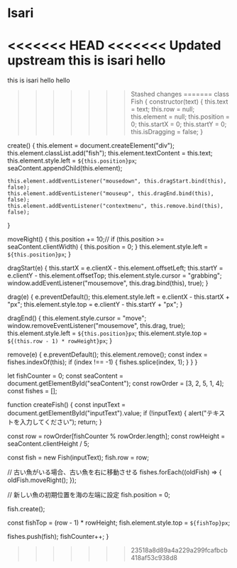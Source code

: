 # Isari
<<<<<<< HEAD
<<<<<<< Updated upstream
 this is isari
 hello
=======

this is isari
hello
hello
>>>>>>> Stashed changes
=======
 class Fish {
  constructor(text) {
    this.text = text;
    this.row = null;
    this.element = null;
    this.position = 0;
    this.startX = 0;
    this.startY = 0;
    this.isDragging = false;
  }

  create() {
    this.element = document.createElement("div");
    this.element.classList.add("fish");
    this.element.textContent = this.text;
    this.element.style.left = `${this.position}px`;
    seaContent.appendChild(this.element);

    this.element.addEventListener("mousedown", this.dragStart.bind(this), false);
    this.element.addEventListener("mouseup", this.dragEnd.bind(this), false);
    this.element.addEventListener("contextmenu", this.remove.bind(this), false);
  }

  moveRight() {
    this.position += 10;//
    if (this.position >= seaContent.clientWidth) {
      this.position = 0;
    }
    this.element.style.left = `${this.position}px`;
  }

  dragStart(e) {
    this.startX = e.clientX - this.element.offsetLeft;
    this.startY = e.clientY - this.element.offsetTop;
    this.element.style.cursor = "grabbing";
    window.addEventListener("mousemove", this.drag.bind(this), true);
  }

  drag(e) {
    e.preventDefault();
    this.element.style.left = e.clientX - this.startX + "px";
    this.element.style.top = e.clientY - this.startY + "px";
  }

  dragEnd() {
    this.element.style.cursor = "move";
    window.removeEventListener("mousemove", this.drag, true);
    this.element.style.left = `${this.position}px`;
    this.element.style.top = `${(this.row - 1) * rowHeight}px`;
  }

  remove(e) {
    e.preventDefault();
    this.element.remove();
    const index = fishes.indexOf(this);
    if (index !== -1) {
      fishes.splice(index, 1);
    }
  }
}

let fishCounter = 0;
const seaContent = document.getElementById("seaContent");
const rowOrder = [3, 2, 5, 1, 4];
const fishes = [];

function createFish() {
  const inputText = document.getElementById("inputText").value;
  if (!inputText) {
    alert("テキストを入力してください");
    return;
  }

  const row = rowOrder[fishCounter % rowOrder.length];
  const rowHeight = seaContent.clientHeight / 5;

  const fish = new Fish(inputText);
  fish.row = row;

  // 古い魚がいる場合、古い魚を右に移動させる
  fishes.forEach((oldFish) => {
    oldFish.moveRight();
  });

  // 新しい魚の初期位置を海の左端に設定
  fish.position = 0;

  fish.create();

  const fishTop = (row - 1) * rowHeight;
  fish.element.style.top = `${fishTop}px`;

  fishes.push(fish);
  fishCounter++;
}
>>>>>>> 23518a8d89a4a229a299fcafbcb418af53c938d8
